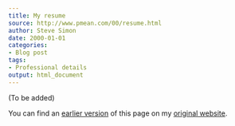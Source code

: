 ```yaml
---
title: My resume
source: http://www.pmean.com/00/resume.html
author: Steve Simon
date: 2000-01-01
categories:
- Blog post
tags:
- Professional details
output: html_document
---
```


(To be added)

<!---More--->

You can find an [earlier version][sim1] of this page on my [original website][sim2].

[sim1]: http://www.pmean.com/00/resume.html
[sim2]: http://www.pmean.com/original_site.html

